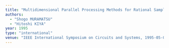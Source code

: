 ```yaml
---
title: "Multidimensional Parallel Processing Methods for Rational Sampling Lattice Alteration"
authors:
  - "Shogo MURAMATSU"
  - "Hitoshi KIYA"
year: 1995
type: "international"
venue: "IEEE International Symposium on Circuits and Systems, 1995-05-01."
---
```

